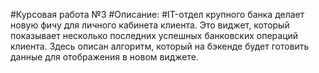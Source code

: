 #Курсовая работа №3
#Описание:
#IT-отдел крупного банка делает новую фичу для личного кабинета клиента. Это виджет, который показывает несколько последних успешных банковских операций клиента. Здесь описан алгоритм, который на бэкенде будет готовить данные для отображения в новом виджете.
